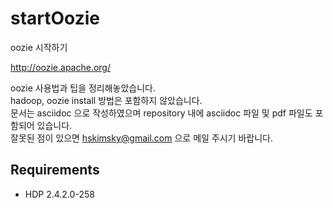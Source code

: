 # startOozie
oozie 시작하기

http://oozie.apache.org/

oozie 사용법과 팁을 정리해놓았습니다.  
hadoop, oozie install 방법은 포함하지 않았습니다.  
문서는 asciidoc 으로 작성하였으며 repository 내에 asciidoc 파일 및 pdf 파일도 포함되어 있습니다.  
잘못된 점이 있으면 hskimsky@gmail.com 으로 메일 주시기 바랍니다.  

## Requirements

* HDP 2.4.2.0-258
